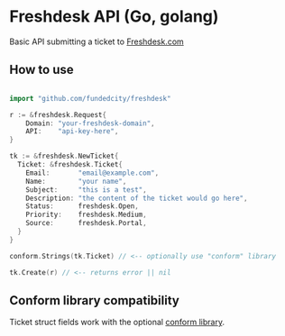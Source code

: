 # Freshdesk API (Go, golang)

Basic API submitting a ticket to [Freshdesk.com](https://freshdesk.com)

## How to use

```go

import "github.com/fundedcity/freshdesk"

r := &freshdesk.Request{
	Domain: "your-freshdesk-domain",
	API:    "api-key-here",
}

tk := &freshdesk.NewTicket{
  Ticket: &freshdesk.Ticket{
  	Email:       "email@example.com",
  	Name:        "your name",
  	Subject:     "this is a test",
  	Description: "the content of the ticket would go here",
  	Status:      freshdesk.Open,
  	Priority:    freshdesk.Medium,
  	Source:      freshdesk.Portal,
  }
}

conform.Strings(tk.Ticket) // <-- optionally use "conform" library

tk.Create(r) // <-- returns error || nil

```

## Conform library compatibility

Ticket struct fields work with the optional [conform library](https://github.com/leebenson/conform).
